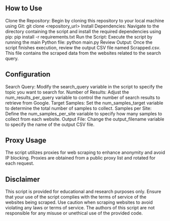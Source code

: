 ## **How to Use**
Clone the Repository: Begin by cloning this repository to your local machine using Git:
git clone <repository_url>
Install Dependencies: Navigate to the directory containing the script and install the required dependencies using pip:
pip install -r requirements.txt
Run the Script: Execute the script by running the main Python file:
python main.py
Review Output: Once the script finishes execution, review the output CSV file named Scrapped.csv. This file contains the scraped data from the websites related to the search query.

## **Configuration**
Search Query: Modify the search_query variable in the script to specify the topic you want to search for.
Number of Results: Adjust the num_results_per_query variable to control the number of search results to retrieve from Google.
Target Samples: Set the num_samples_target variable to determine the total number of samples to collect.
Samples per Site: Define the num_samples_per_site variable to specify how many samples to collect from each website.
Output File: Change the output_filename variable to specify the name of the output CSV file.

## **Proxy Usage**
The script utilizes proxies for web scraping to enhance anonymity and avoid IP blocking. Proxies are obtained from a public proxy list and rotated for each request.

## **Disclaimer**
This script is provided for educational and research purposes only. Ensure that your use of the script complies with the terms of service of the websites being scraped.
Use caution when scraping websites to avoid violating any laws or terms of service.
The authors of this script are not responsible for any misuse or unethical use of the provided code.
